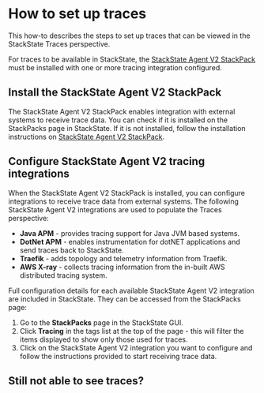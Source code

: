 # How to set up traces

This how-to describes the steps to set up traces that can be viewed in the StackState Traces perspective.

For traces to be available in StackState, the [StackState Agent V2 StackPack](/stackpacks/integrations/agent) must be installed with one or more tracing integration configured.

## Install the StackState Agent V2 StackPack

The StackState Agent V2 StackPack enables integration with external systems to receive trace data. You can check if it is installed on the StackPacks page in StackState. If it is not installed, follow the installation instructions on [StackState Agent V2 StackPack](/stackpacks/integrations/agent).

## Configure StackState Agent V2 tracing integrations

When the StackState Agent V2 StackPack is installed, you can configure integrations to receive trace data from external systems. The following StackState Agent V2 integrations are used to populate the Traces perspective:

- **Java APM** - provides tracing support for Java JVM based systems.
- **DotNet APM** - enables instrumentation for dotNET applications and send traces back to StackState.
- **Traefik** - adds topology and telemetry information from Traefik.
- **AWS X-ray** - collects tracing information from the in-built AWS distributed tracing system.

Full configuration details for each available StackState Agent V2 integration are included in StackState. They can be accessed from the StackPacks page:

1. Go to the **StackPacks** page in the StackState GUI.
2. Click **Tracing** in the tags list at the top of the page - this will filter the items displayed to show only those used for traces.
3. Click on the StackState Agent V2 integration you want to configure and follow the instructions provided to start receiving trace data.

## Still not able to see traces?
